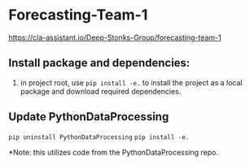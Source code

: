 # Forecasting-Team-1

https://cla-assistant.io/Deep-Stonks-Group/forecasting-team-1

## Install package and dependencies:
1. in project root, use `pip install -e.` to install the project as a local package and download required dependencies.

## Update PythonDataProcessing

`pip uninstall PythonDataProcessing`
`pip install -e.`

*Note: this utilizes code from the PythonDataProcessing repo.
